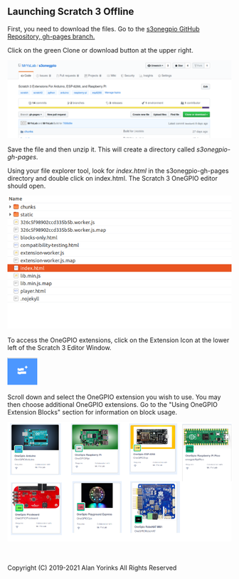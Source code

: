 ## Launching Scratch 3 Offline
First, you need to download the files. Go to the [s3onegpio GitHub 
Repository, gh-pages branch.](https://github.com/MrYsLab/s3onegpio/tree/gh-pages)

Click on the green Clone or download button at the upper right. 

<img src ="./images/gh-pages.png">

Save the
file and then unzip it. This will create a directory called
*s3onegpio-gh-pages*. 

Using your file explorer tool, look for *index.html* in the
s3onegpio-gh-pages directory and double click on index.html. The Scratch
3 OneGPIO editor should open.

<img src ="./images/dir.png">

 
 To
 access the OneGPIO extensions, click on the Extension Icon at the lower
 left of the Scratch 3 Editor Window. 

 <img src="./images/ext.png" >


Scroll down and select the OneGPIO extension you wish to use. You may then choose additional OneGPIO extensions.
Go to the "Using OneGPIO Extension Blocks" section for information on block usage.

<img src="./images/extensions.png" >



<br>
<br>
<br>


Copyright (C) 2019-2021 Alan Yorinks All Rights Reserved
